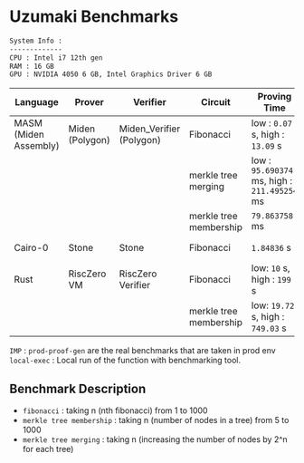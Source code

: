 # Uzumaki Benchmarks

```sh
System Info :
-------------
CPU : Intel i7 12th gen
RAM : 16 GB
GPU : NVIDIA 4050 6 GB, Intel Graphics Driver 6 GB
```

| Language              | Prover          | Verifier                 | Circuit                | Proving Time                                 | Verifying Time                | Proof Type | ENV            |
| --------------------- | --------------- | ------------------------ | ---------------------- | -------------------------------------------- | ----------------------------- | ---------- | -------------- |
| MASM (Miden Assembly) | Miden (Polygon) | Miden_Verifier (Polygon) | Fibonacci              | low : `0.07` s, high : `13.09` s             | low : `47` ns, high : `60` ns | STARK      | prod-proof-gen |
|                       |                 |                          | merkle tree merging    | low : `95.690374` ms, high : `211.495254` ms | low : `57` ns, high : `62` ns | STARK      | local-exec     |
|                       |                 |                          | merkle tree membership | `79.863758` ms                               | `47` ns                       | STARK      | local-exec     |
| Cairo-0               | Stone           | Stone                    | Fibonacci              | `1.84836` s                                  | 100 ns                        | STARK      | local-exec     |
| Rust                  | RiscZero VM     | RiscZero Verifier        | Fibonacci              | low: `10` s, high : `199` s                  | low : `44` ns, high : `63` ns | STARK      | prod-proof-gen |
|                       |                 |                          | merkle tree membership | low: `19.72` s, high : `749.03` s            | low : `60` ns, high : `76` ns | STARK      | prod-proof-gen |

`IMP` : `prod-proof-gen` are the real benchmarks that are taken in prod env
`local-exec` : Local run of the function with benchmarking tool.

## Benchmark Description

- `fibonacci` : taking n (nth fibonacci) from 1 to 1000
- `merkle tree membership` : taking n (number of nodes in a tree) from 5 to 1000
- `merkle tree merging` : taking n (increasing the number of nodes by 2^n for each tree)
